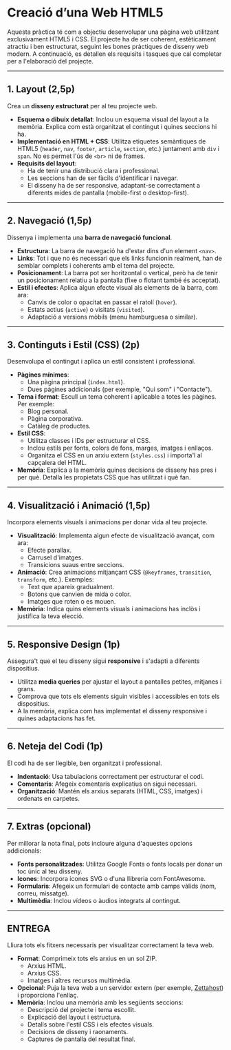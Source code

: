 
# Creació d’una Web HTML5  
Aquesta pràctica té com a objectiu desenvolupar una pàgina web utilitzant exclusivament HTML5 i CSS. El projecte ha de ser coherent, estèticament atractiu i ben estructurat, seguint les bones pràctiques de disseny web modern. A continuació, es detallen els requisits i tasques que cal completar per a l'elaboració del projecte.

---

## **1. Layout (2,5p)**  
Crea un **disseny estructurat** per al teu projecte web.  

- **Esquema o dibuix detallat**: Inclou un esquema visual del layout a la memòria. Explica com està organitzat el contingut i quines seccions hi ha.  
- **Implementació en HTML + CSS**: Utilitza etiquetes semàntiques de HTML5 (`header`, `nav`, `footer`, `article`, `section`, etc.) juntament amb `div` i `span`. No es permet l'ús de `<br>` ni de frames.  
- **Requisits del layout**:  
  - Ha de tenir una distribució clara i professional.  
  - Les seccions han de ser fàcils d'identificar i navegar.  
  - El disseny ha de ser responsive, adaptant-se correctament a diferents mides de pantalla (mobile-first o desktop-first).  

---

## **2. Navegació (1,5p)**  
Dissenya i implementa una **barra de navegació funcional**.  

- **Estructura**: La barra de navegació ha d'estar dins d'un element `<nav>`.  
- **Links**: Tot i que no és necessari que els links funcionin realment, han de semblar complets i coherents amb el tema del projecte.  
- **Posicionament**: La barra pot ser horitzontal o vertical, però ha de tenir un posicionament relatiu a la pantalla (fixe o flotant també és acceptat).  
- **Estil i efectes**: Aplica algun efecte visual als elements de la barra, com ara:  
  - Canvis de color o opacitat en passar el ratolí (`hover`).  
  - Estats actius (`active`) o visitats (`visited`).  
  - Adaptació a versions mòbils (menu hamburguesa o similar).  

---

## **3. Continguts i Estil (CSS) (2p)**  
Desenvolupa el contingut i aplica un estil consistent i professional.  

- **Pàgines mínimes**:  
  - Una pàgina principal (`index.html`).  
  - Dues pàgines addicionals (per exemple, "Qui som" i "Contacte").  
- **Tema i format**: Escull un tema coherent i aplicable a totes les pàgines. Per exemple:  
  - Blog personal.  
  - Pàgina corporativa.  
  - Catàleg de productes.  
- **Estil CSS**:  
  - Utilitza classes i IDs per estructurar el CSS.  
  - Inclou estils per fonts, colors de fons, marges, imatges i enllaços.  
  - Organitza el CSS en un arxiu extern (`styles.css`) i importa'l al capçalera del HTML.  
- **Memòria**: Explica a la memòria quines decisions de disseny has pres i per què. Detalla les propietats CSS que has utilitzat i què fan.  

---

## **4. Visualització i Animació (1,5p)**  
Incorpora elements visuals i animacions per donar vida al teu projecte.  

- **Visualització**: Implementa algun efecte de visualització avançat, com ara:  
  - Efecte parallax.  
  - Carrusel d'imatges.  
  - Transicions suaus entre seccions.  
- **Animació**: Crea animacions mitjançant CSS (`@keyframes`, `transition`, `transform`, etc.). Exemples:  
  - Text que apareix gradualment.  
  - Botons que canvien de mida o color.  
  - Imatges que roten o es mouen.  
- **Memòria**: Indica quins elements visuals i animacions has inclòs i justifica la teva elecció.  

---

## **5. Responsive Design (1p)**  
Assegura't que el teu disseny sigui **responsive** i s'adapti a diferents dispositius.  

- Utilitza **media queries** per ajustar el layout a pantalles petites, mitjanes i grans.  
- Comprova que tots els elements siguin visibles i accessibles en tots els dispositius.  
- A la memòria, explica com has implementat el disseny responsive i quines adaptacions has fet.  

---

## **6. Neteja del Codi (1p)**  
El codi ha de ser llegible, ben organitzat i professional.  

- **Indentació**: Usa tabulacions correctament per estructurar el codi.  
- **Comentaris**: Afegeix comentaris explicatius on sigui necessari.  
- **Organització**: Mantén els arxius separats (HTML, CSS, imatges) i ordenats en carpetes.  

---

## **7. Extras (opcional)**  
Per millorar la nota final, pots incloure alguna d'aquestes opcions addicionals:  

- **Fonts personalitzades**: Utilitza Google Fonts o fonts locals per donar un toc únic al teu disseny.  
- **Icones**: Incorpora icones SVG o d'una llibreria com FontAwesome.  
- **Formularis**: Afegeix un formulari de contacte amb camps vàlids (nom, correu, missatge).  
- **Multimèdia**: Inclou vídeos o àudios integrats al contingut.  

---

## **ENTREGA**  
Lliura tots els fitxers necessaris per visualitzar correctament la teva web.  

- **Format**: Comprimeix tots els arxius en un sol ZIP.  
  - Arxius HTML.  
  - Arxius CSS.  
  - Imatges i altres recursos multimèdia.  
- **Opcional**: Puja la teva web a un servidor extern (per exemple, [Zettahost](http://www.zettahost.com)) i proporciona l'enllaç.  
- **Memòria**: Inclou una memòria amb les següents seccions:  
  - Descripció del projecte i tema escollit.  
  - Explicació del layout i estructura.  
  - Detalls sobre l'estil CSS i els efectes visuals.  
  - Decisions de disseny i raonaments.  
  - Captures de pantalla del resultat final. 
